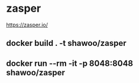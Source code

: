 # zasper
https://zasper.io/
## docker build . -t shawoo/zasper
## docker run --rm -it -p 8048:8048 shawoo/zasper

